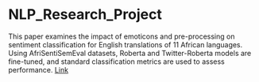 # NLP_Research_Project
This paper examines the impact of emoticons and pre-processing on sentiment classification for English translations of 11 African languages. Using AfriSentiSemEval datasets, Roberta and Twitter-Roberta models are fine-tuned, and standard classification metrics are used to assess performance. [Link](https://openreview.net/pdf?id=OMARmh02Ruk)
